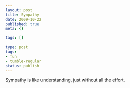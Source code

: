 ```yaml
---
layout: post
title: Sympathy
date: 2009-10-22
published: true
meta: {}

tags: []

type: post
tags:
- fun
- tumble-regular
status: publish
---
```



Sympathy is like understanding, just without all the effort.

